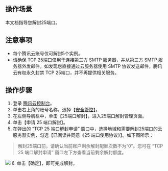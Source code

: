## 操作场景
本文档指导您解封25端口。

## 注意事项

- 每个腾讯云账号仅可解封5个实例。
- 请确保 TCP 25端口仅用于连接第三方 SMTP 服务器，并从第三方 SMTP 服务器外发邮件。如发现您直接通过云服务器使用 SMTP 协议发送邮件，腾讯云有权永久封禁 TCP 25端口，并不再提供相关服务。

## 操作步骤

1. 登录 [腾讯云控制台](https://console.cloud.tencent.com/)。
2. 单击右上角的账号名称，选择【[安全管控](https://console.cloud.tencent.com/secctrl)】。
3. 在左侧导航栏中，单击【25端口解封】，进入25端口解封管理页面。
4. 单击【申请 25 端口解封】。
5. 在弹出的 “TCP 25 端口解封申请” 窗口中，选择地域和需要解封25端口的云服务器实例，勾选【已阅读并同意《25 端口使用协议》】。如下图所示：
> 解封25端口前，请确认当前账户剩余解封配额次数不为“0”。您可在 “TCP 25 端口解封申请” 窗口左下方查看当前剩余解封额度。
>
![](https://main.qcloudimg.com/raw/eec9391157f84c4631a1d59f2cfffacf.png)
6. 单击【确定】，即可完成解封。


